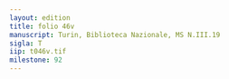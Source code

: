 ```yaml
---
layout: edition
title: folio 46v
manuscript: Turin, Biblioteca Nazionale, MS N.III.19
sigla: T
iip: t046v.tif
milestone: 92
---
```

